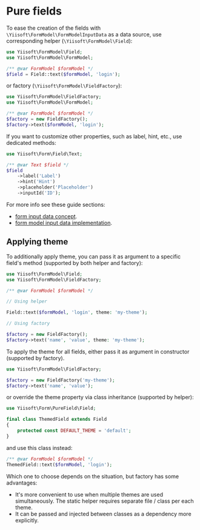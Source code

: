 # Pure fields

To ease the creation of the fields with `\Yiisoft\FormModel\FormModelInputData` as a data source, use
corresponding helper (`\Yiisoft\FormModel\Field`):

```php
use Yiisoft\FormModel\Field;
use Yiisoft\FormModel\FormModel;

/** @var FormModel $formModel */
$field = Field::text($formModel, 'login');
```

or factory (`\Yiisoft\FormModel\FieldFactory`):

```php
use Yiisoft\FormModel\FieldFactory;
use Yiisoft\FormModel\FormModel;

/** @var FormModel $formModel */
$factory = new FieldFactory();
$factory->text($formModel, 'login');
```

If you want to customize other properties, such as label, hint, etc., use dedicated methods:

```php
use Yiisoft\Form\Field\Text;

/** @var Text $field */
$field
    ->label('Label')
    ->hint('Hint')
    ->placeholder('Placeholder')
    ->inputId('ID');
```

For more info see these guide sections:

- [form input data concept](https://github.com/yiisoft/form/blob/master/docs/guide/en/input-data.md).
- [form model input data implementation](form-model-input-data.md).

## Applying theme

To additionally apply theme, you can pass it as argument to a specific field's method (supported by both helper and
factory):

```php
use Yiisoft\FormModel\Field;
use Yiisoft\FormModel\FieldFactory;

/** @var FormModel $formModel */

// Using helper

Field::text($formModel, 'login', theme: 'my-theme');

// Using factory

$factory = new FieldFactory();
$factory->text('name', 'value', theme: 'my-theme');
```

To apply the theme for all fields, either pass it as argument in constructor (supported by factory).

```php
use Yiisoft\FormModel\FieldFactory;

$factory = new FieldFactory('my-theme');
$factory->text('name', 'value');
```

or override the theme property via class inheritance (supported by helper):

```php
use Yiisoft\Form\PureField\Field;

final class ThemedField extends Field
{
    protected const DEFAULT_THEME = 'default';
}
```

and use this class instead:

```php
/** @var FormModel $formModel */
ThemedField::text($formModel, 'login');
```

Which one to choose depends on the situation, but factory has some advantages:

- It's more convenient to use when multiple themes are used simultaneously. The static helper requires separate file /
  class per each theme.
- It can be passed and injected between classes as a dependency more explicitly.
